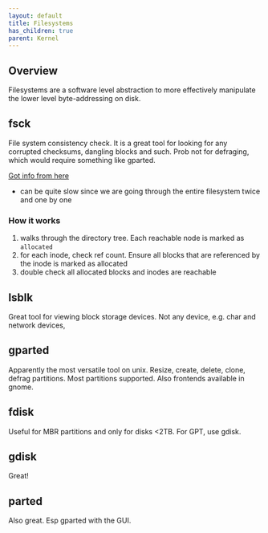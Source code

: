 ```yaml
---
layout: default
title: Filesystems
has_children: true
parent: Kernel
---
```


## Overview

Filesystems are a software level abstraction to more effectively manipulate the lower level byte-addressing on disk.

## fsck

File system consistency check. It is a great tool for looking for any corrupted checksums, dangling blocks and such. Prob not for defraging, which would require something like gparted.

[Got info from here](https://www.cs.unc.edu/~porter/courses/cse506/s16/slides/ext4.pdf)

- can be quite slow since we are going through the entire filesystem twice and one by one

### How it works

1. walks through the directory tree. Each reachable node is marked as `allocated`
2. for each inode, check ref count. Ensure all blocks that are referenced by the inode is marked as allocated
3. double check all allocated blocks and inodes are reachable

## lsblk

Great tool for viewing block storage devices. Not any device, e.g. char and network devices,

## gparted

Apparently the most versatile tool on unix. Resize, create, delete, clone, defrag partitions. Most partitions supported. Also frontends available in gnome.

## fdisk

Useful for MBR partitions and only for disks <2TB. For GPT, use gdisk.

## gdisk

Great!

## parted

Also great. Esp gparted with the GUI.
